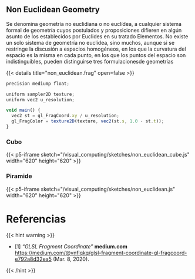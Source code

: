 ## Non Euclidean Geometry

Se denomina geometría no euclidiana o no euclídea, a cualquier sistema formal de geometría cuyos postulados y proposiciones difieren en algún asunto de los establecidos por Euclides en su tratado Elementos. No existe un solo sistema de geometría no euclídea, sino muchos, aunque si se restringe la discusión a espacios homogéneos, en los que la curvatura del espacio es la misma en cada punto, en los que los puntos del espacio son indistinguibles, pueden distinguirse tres formulaciones​ de geometrías

{{< details title="non_euclidean.frag" open=false >}}

```javascript
precision mediump float;

uniform sampler2D texture;
uniform vec2 u_resolution;

void main() {
  vec2 st = gl_FragCoord.xy / u_resolution;
  gl_FragColor = texture2D(texture, vec2(st.s, 1.0 - st.t));
}
```

### Cubo

{{< p5-iframe sketch="/visual_computing/sketches/non_euclidean_cube.js" width="620" height="620" >}}

### Piramide

{{< p5-iframe sketch="/visual_computing/sketches/non_euclidean.js" width="620" height="620" >}}

# Referencias

{{< hint warning >}}

- [1] _“GLSL Fragment Coordinate”_ **medium.com** https://medium.com/@vnflqkq/glsl-fragment-coordinate-gl-fragcoord-e792a8d32ea5 (Mar. 8, 2020).

{{< /hint >}}
